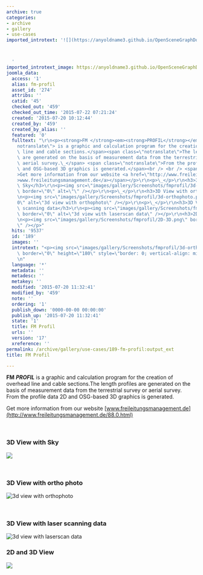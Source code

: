 ```yaml
---
archive: true
categories:
- archive
- gallery
- use-cases
imported_introtext: '![](https://anyoldname3.github.io/OpenSceneGraphDotComBackup/OpenSceneGraph/www.openscenegraph.com/images/gallery/Screenshots/fmprofil/3d-orthophoto.png)



  '
imported_introtext_image: https://anyoldname3.github.io/OpenSceneGraphDotComBackup/OpenSceneGraph/www.openscenegraph.com/images/gallery/Screenshots/fmprofil/3d-orthophoto.png
joomla_data:
  access: '1'
  alias: fm-profil
  asset_id: '274'
  attribs: ''
  catid: '45'
  checked_out: '459'
  checked_out_time: '2015-07-22 07:21:24'
  created: '2015-07-20 10:12:44'
  created_by: '459'
  created_by_alias: ''
  featured: '0'
  fulltext: "\r\n<p><strong>FM </strong><em><strong>PROFIL</strong></em><span class=\"\
    notranslate\"> is a graphic and calculation program for the creation of overhead\
    \ line and cable sections.</span><span class=\"notranslate\">The length profiles\
    \ are generated on the basis of measurement data from the terrestrial survey or\
    \ aerial survey.\_</span> <span class=\"notranslate\">From the profile data 2D\
    \ and OSG-based 3D graphics is generated.</span><br /> <br /> <span class=\"notranslate\"\
    >Get more information from our website <a href=\"http://www.freileitungsmanagement.de/88.0.html\"\
    >www.freileitungsmanagement.de</a></span></p>\r\n<p>\_</p>\r\n<h3>3D View with\
    \ Sky</h3>\r\n<p><img src=\"images/gallery/Screenshots/fmprofil/3d-ansicht.png\"\
    \ border=\"0\" alt=\"\" /></p>\r\n<p>\_</p>\r\n<h3>3D View with ortho photo</h3>\r\
    \n<p><img src=\"images/gallery/Screenshots/fmprofil/3d-orthophoto.png\" border=\"\
    0\" alt=\"3d view with orthophoto\" /></p>\r\n<p>\_</p>\r\n<h3>3D View with laser\
    \ scanning data</h3>\r\n<p><img src=\"images/gallery/Screenshots/fmprofil/3d-laserscan.png\"\
    \ border=\"0\" alt=\"3d view with laserscan data\" /></p>\r\n<h3>2D and 3D View</h3>\r\
    \n<p><img src=\"images/gallery/Screenshots/fmprofil/2D-3D.png\" border=\"0\" alt=\"\
    \" /></p>"
  hits: '9537'
  id: '189'
  images: ''
  introtext: "<p><img src=\"images/gallery/Screenshots/fmprofil/3d-orthophoto.png\"\
    \ border=\"0\" height=\"180\" style=\"border: 0; vertical-align: middle;\" /></p>\r\
    \n"
  language: '*'
  metadata: ''
  metadesc: ''
  metakey: ''
  modified: '2015-07-20 11:32:41'
  modified_by: '459'
  note: ''
  ordering: '1'
  publish_down: '0000-00-00 00:00:00'
  publish_up: '2015-07-20 11:32:41'
  state: '1'
  title: FM Profil
  urls: ''
  version: '17'
  xreference: ''
permalink: /archive/gallery/use-cases/189-fm-profil:output_ext
title: FM Profil

---
```

**FM** ***PROFIL*** is a graphic and calculation program for the creation of overhead line and cable sections.The length profiles are generated on the basis of measurement data from the terrestrial survey or aerial survey.  From the profile data 2D and OSG-based 3D graphics is generated.  
   
 Get more information from our website [www.freileitungsmanagement.de](http://www.freileitungsmanagement.de/88.0.html)


 


### 3D View with Sky


![](https://anyoldname3.github.io/OpenSceneGraphDotComBackup/OpenSceneGraph/www.openscenegraph.com/images/gallery/Screenshots/fmprofil/3d-ansicht.png)


 


### 3D View with ortho photo


![3d view with orthophoto](https://anyoldname3.github.io/OpenSceneGraphDotComBackup/OpenSceneGraph/www.openscenegraph.com/images/gallery/Screenshots/fmprofil/3d-orthophoto.png)


 


### 3D View with laser scanning data


![3d view with laserscan data](https://anyoldname3.github.io/OpenSceneGraphDotComBackup/OpenSceneGraph/www.openscenegraph.com/images/gallery/Screenshots/fmprofil/3d-laserscan.png)


### 2D and 3D View


![](https://anyoldname3.github.io/OpenSceneGraphDotComBackup/OpenSceneGraph/www.openscenegraph.com/images/gallery/Screenshots/fmprofil/2D-3D.png)


